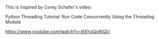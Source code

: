 This is inspired by Corey Schafer's video:

Python Threading Tutorial: Run Code Concurrently Using the Threading Module

https://www.youtube.com/watch?v=IEEhzQoKtQU

